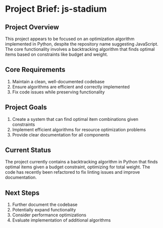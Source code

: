 # Project Brief: js-stadium

## Project Overview
This project appears to be focused on an optimization algorithm implemented in Python, despite the repository name suggesting JavaScript. The core functionality involves a backtracking algorithm that finds optimal items based on constraints like budget and weight.

## Core Requirements
1. Maintain a clean, well-documented codebase
2. Ensure algorithms are efficient and correctly implemented
3. Fix code issues while preserving functionality

## Project Goals
1. Create a system that can find optimal item combinations given constraints
2. Implement efficient algorithms for resource optimization problems
3. Provide clear documentation for all components

## Current Status
The project currently contains a backtracking algorithm in Python that finds optimal items given a budget constraint, optimizing for total weight. The code has recently been refactored to fix linting issues and improve documentation.

## Next Steps
1. Further document the codebase
2. Potentially expand functionality
3. Consider performance optimizations
4. Evaluate implementation of additional algorithms 